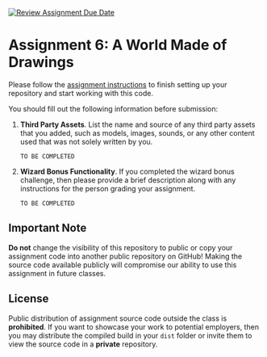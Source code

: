 [![Review Assignment Due Date](https://classroom.github.com/assets/deadline-readme-button-24ddc0f5d75046c5622901739e7c5dd533143b0c8e959d652212380cedb1ea36.svg)](https://classroom.github.com/a/Vp28KAOK)
# Assignment 6: A World Made of Drawings

Please follow the [assignment instructions](https://github.com/CSCI-4611-Spring-2024/Assignments/blob/main/Assignment-6/README.md) to finish setting up your repository and start working with this code.

You should fill out the following information before submission:

1. **Third Party Assets**. List the name and source of any third party assets that you added, such as models, images, sounds, or any other content used that was not solely written by you. 

   `TO BE COMPLETED`

2. **Wizard Bonus Functionality**. If you completed the wizard bonus challenge, then please provide a brief description along with any instructions for the person grading your assignment.

   `TO BE COMPLETED`

## Important Note

**Do not** change the visibility of this repository to public or copy your assignment code into another public repository on GitHub!  Making the source code available publicly will compromise our ability to use this assignment in future classes.  

## License

Public distribution of assignment source code outside the class is **prohibited**.  If you want to showcase your work to potential employers, then you may distribute the compiled build in your `dist` folder or invite them to view the source code in a **private** repository.